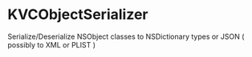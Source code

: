 KVCObjectSerializer
===================

Serialize/Deserialize NSObject classes to NSDictionary types or JSON ( possibly to XML or PLIST )